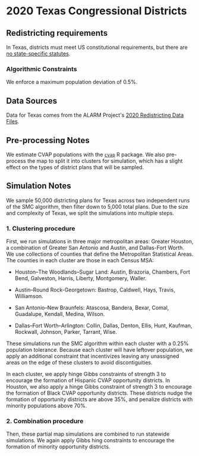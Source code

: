 # 2020 Texas Congressional Districts

## Redistricting requirements
In Texas, districts must meet US constitutional requirements, but there are 
[no state-specific statutes](https://redistricting.capitol.texas.gov/reqs#congress-section).

### Algorithmic Constraints
We enforce a maximum population deviation of 0.5%.

## Data Sources
Data for Texas comes from the ALARM Project's [2020 Redistricting Data Files](https://alarm-redist.github.io/posts/2021-08-10-census-2020/).

## Pre-processing Notes
We estimate CVAP populations with the [`cvap`](https://github.com/christopherkenny/cvap)
R package.
We also pre-process the map to split it into clusters for simulation, which has a slight effect on the types of district plans that will be sampled.

## Simulation Notes
We sample 50,000 districting plans for Texas across two independent runs of the SMC algorithm, then filter down to 5,000 total plans.
Due to the size and complexity of Texas, we split the simulations into
multiple steps.

### 1. Clustering procedure
First, we run simulations in three major metropolitan areas:
Greater Houston, a combination of Greater San Antonio and Austin, and
Dallas-Fort Worth. We use collections of counties that define the
Metropolitan Statistical Areas.
The counties in each cluster are those in each Census MSA:

* Houston–The Woodlands–Sugar Land: Austin, Brazoria, Chambers, Fort Bend,
Galveston, Harris, Liberty, Montgomery, Waller.

* Austin–Round Rock-Georgetown: Bastrop, Caldwell, Hays, Travis, Williamson.

* San Antonio–New Braunfels: Atascosa, Bandera, Bexar, Comal, Guadalupe,
    Kendall, Medina, Wilson.
    
* Dallas–Fort Worth–Arlington: Collin, Dallas, Denton, Ellis, Hunt,
Kaufman, Rockwall, Johnson, Parker, Tarrant, Wise.

These simulations run the SMC algorithm within each cluster with a 0.25% population tolerance.
Because each cluster will have leftover population, we apply an additional constraint that
incentivizes leaving any unassigned areas on the edge of these clusters to
avoid discontiguities.

In each cluster, we apply hinge Gibbs constraints of strength 3 to encourage
the formation of Hispanic CVAP opportunity districts.
In Houston, we also apply a hinge Gibbs constraint of strength 3 to encourage
the formation of Black CVAP opportunity districts.
These districts nudge the formation of opportunity districts are above 35%, and penalize districts with minority populations above 70%.

### 2. Combination procedure
Then, these partial map simulations are combined to run statewide simulations.
We again apply Gibbs hing constraints to encourage the formation of minority
opportunity districts.
